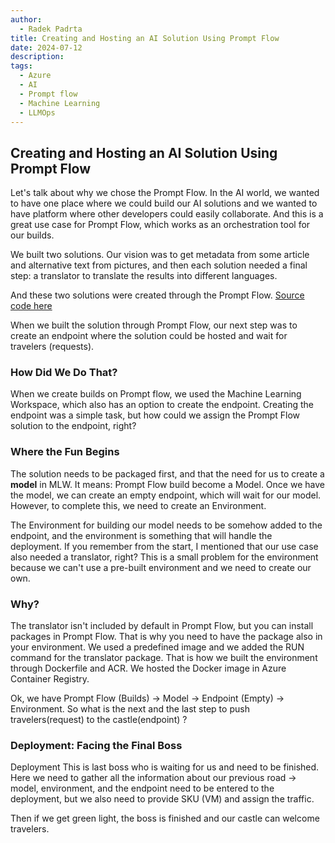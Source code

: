 ```yaml
---
author:
  - Radek Padrta
title: Creating and Hosting an AI Solution Using Prompt Flow
date: 2024-07-12
description: 
tags:
  - Azure
  - AI
  - Prompt flow
  - Machine Learning
  - LLMOps
---
```


## Creating and Hosting an AI Solution Using Prompt Flow

Let's talk about why we chose the Prompt Flow. 
In the AI world, we wanted to have one place where we could build our AI solutions and  we wanted to have platform where other developers could easily collaborate. And this is a great use case for Prompt Flow, which works as an orchestration tool for our builds.

We built two solutions. Our vision was to get metadata from some article and alternative text from pictures, and then each solution needed a final step: a translator to translate the results into different languages.

And these two solutions were created through the Prompt Flow. [Source code here](https://github.com/radekpadrta/MamboJambo_PromptFlow)

When we built the solution through Prompt Flow, our next step was to create an endpoint where the solution could be hosted and wait for travelers (requests).

### How Did We Do That?

When we create builds on Prompt flow, we used the Machine Learning Workspace, which also has an option to create the endpoint. Creating the endpoint was a simple task, but how could we assign the Prompt Flow solution to the endpoint, right?

### Where the Fun Begins

The solution needs to be packaged first, and that the need for us to create a **model** in MLW. It means: Prompt Flow build become a Model. Once we have the model, we can create an empty endpoint, which will wait for our model. However, to complete this, we need to create an Environment.

The Environment for building our model needs to be somehow added to the endpoint, and the environment is something that will handle the deployment. If you remember from the start, I mentioned that our use case also needed a translator, right? This is a small problem for the environment because we can't use a pre-built environment and we need to create our own.

### Why?

The translator isn't included by default in Prompt Flow, but you can install packages in Prompt Flow. That is why you need to have the package also in your environment. We used a predefined image and we added the RUN command for the translator package. That is how we built the environment through Dockerfile and ACR. We hosted the Docker image in Azure Container Registry.

Ok, we have Prompt Flow (Builds) -> Model -> Endpoint (Empty) -> Environment. So what is the next and the last step to push travelers(request) to the castle(endpoint) ?

### Deployment: Facing the Final Boss

Deployment 
This is last boss who is waiting for us and need to be finished. Here we need to gather all the information about our previous road -> model, environment, and the endpoint need to be entered to the deployment, but we also need to provide SKU (VM) and assign the traffic. 

Then if we get green light, the boss is finished and our castle can welcome travelers.
